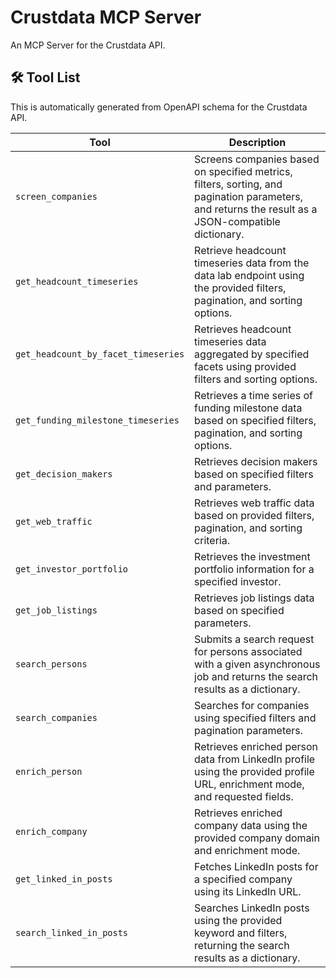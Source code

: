 # Crustdata MCP Server

An MCP Server for the Crustdata API.

## 🛠️ Tool List

This is automatically generated from OpenAPI schema for the Crustdata API.


| Tool | Description |
|------|-------------|
| `screen_companies` | Screens companies based on specified metrics, filters, sorting, and pagination parameters, and returns the result as a JSON-compatible dictionary. |
| `get_headcount_timeseries` | Retrieve headcount timeseries data from the data lab endpoint using the provided filters, pagination, and sorting options. |
| `get_headcount_by_facet_timeseries` | Retrieves headcount timeseries data aggregated by specified facets using provided filters and sorting options. |
| `get_funding_milestone_timeseries` | Retrieves a time series of funding milestone data based on specified filters, pagination, and sorting options. |
| `get_decision_makers` | Retrieves decision makers based on specified filters and parameters. |
| `get_web_traffic` | Retrieves web traffic data based on provided filters, pagination, and sorting criteria. |
| `get_investor_portfolio` | Retrieves the investment portfolio information for a specified investor. |
| `get_job_listings` | Retrieves job listings data based on specified parameters. |
| `search_persons` | Submits a search request for persons associated with a given asynchronous job and returns the search results as a dictionary. |
| `search_companies` | Searches for companies using specified filters and pagination parameters. |
| `enrich_person` | Retrieves enriched person data from LinkedIn profile using the provided profile URL, enrichment mode, and requested fields. |
| `enrich_company` | Retrieves enriched company data using the provided company domain and enrichment mode. |
| `get_linked_in_posts` | Fetches LinkedIn posts for a specified company using its LinkedIn URL. |
| `search_linked_in_posts` | Searches LinkedIn posts using the provided keyword and filters, returning the search results as a dictionary. |
